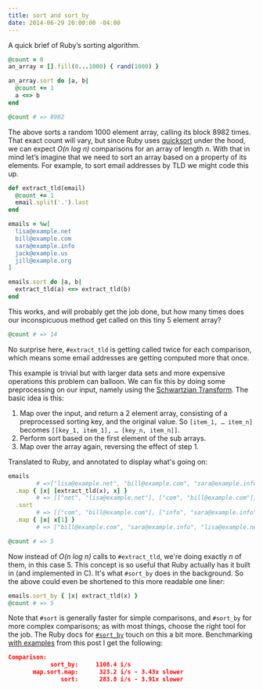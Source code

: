 ```yaml
---
title: sort and sort_by
date: 2014-06-29 20:00:00 -04:00
---
```


A quick brief of Ruby’s sorting algorithm.

~~~ruby
@count = 0
an_array = [].fill(0...1000) { rand(1000) }

an_array.sort do |a, b|
  @count += 1
  a <=> b
end

@count # => 8982
~~~

The above sorts a random 1000 element array, calling its block 8982 times. That exact count will vary, but since Ruby uses [quicksort](https://en.wikipedia.org/wiki/Quicksort) under the hood, we can expect *O(n log n)* comparisons for an array of length *n*. With that in mind let’s imagine that we need to sort an array based on a property of its elements. For example, to sort email addresses by TLD we might code this up.

~~~ruby
def extract_tld(email)
  @count += 1
  email.split('.').last
end

emails = %w[
  lisa@example.net
  bill@example.com
  sara@example.info
  jack@example.us
  jill@example.org
]

emails.sort do |a, b|
  extract_tld(a) <=> extract_tld(b)
end
~~~

This works, and will probably get the job done, but how many times does our inconspicuous method get called on this tiny 5 element array?

~~~ruby
@count # => 14
~~~

No surprise here, `#extract_tld` is getting called twice for each comparison, which means some email addresses are getting computed more that once.

This example is trivial but with larger data sets and more expensive operations this problem can balloon. We can fix this by doing some preprocessing on our input, namely using the [Schwartzian Transform](https://en.wikipedia.org/wiki/Schwartzian_transform). The basic idea is this:

1. Map over the input, and return a 2 element array, consisting of a preprocessed sorting key, and the original value. So `[item_1, … item_n]` becomes `[[key_1, item_1], … [key_n, item_n]]`.
2. Perform sort based on the first element of the sub arrays.
3. Map over the array again, reversing the effect of step 1.

Translated to Ruby, and annotated to display what's going on:

~~~ruby
emails
        # =>["lisa@example.net", "bill@example.com", "sara@example.info", "jack@example.us", "jill@example.org"]
  .map { |x| [extract_tld(x), x] }
        # => [["net", "lisa@example.net"], ["com", "bill@example.com"], ["info", "sara@example.info"], ["us", "jack@example.us"], ["org", "jill@example.org"]]
  .sort
        # => [["com", "bill@example.com"], ["info", "sara@example.info"], ["net", "lisa@example.net"], ["org", "jill@example.org"], ["us", "jack@example.us"]]
  .map { |x| x[1] }
        # => ["bill@example.com", "sara@example.info", "lisa@example.net", "jill@example.org", "jack@example.us"]

@count # => 5
~~~

Now instead of *O(n log n)* calls to `#extract_tld`, we're doing exactly *n* of them, in this case 5. This concept is so useful that Ruby actually has it built in (and implemented in C). It's what `#sort_by` does in the background. So the above could even be shortened to this more readable one liner:

~~~ruby
emails.sort_by { |x| extract_tld(x) }
@count # => 5
~~~

Note that `#sort` is generally faster for simple comparisons, and `#sort_by` for more complex comparisons; as with most things, choose the right tool for the job. The Ruby docs for [`#sort_by`](http://www.ruby-doc.org/core-2.1.2/Enumerable.html#method-i-sort_by) touch on this a bit more. Benchmarking [with examples](https://gist.github.com/larryfox/b999ef8484e5a2e61024) from this post I get the following:

~~~json
Comparison:
            sort_by:     1108.4 i/s
       map.sort.map:      323.2 i/s - 3.43x slower
               sort:      283.8 i/s - 3.91x slower
~~~